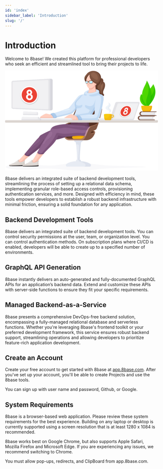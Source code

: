 ```yaml
---
id: 'index'
sidebar_label: 'Introduction'
slug: '/'
---
```

# Introduction

Welcome to 8base! We created this platform for professional developers who seek an efficient and streamlined tool to bring their projects to life.

![ ](../_images/relaxed-coder.png)

8base delivers an integrated suite of backend development tools, streamlining the process of setting up a relational data schema, implementing granular role-based access controls, provisioning authentication services, and more. Designed with efficiency in mind, these tools empower developers to establish a robust backend infrastructure with minimal friction, ensuring a solid foundation for any application.

## Backend Development Tools

8base delivers an integrated suite of backend development tools. You can control security permissions at the user, team, or organization level. You can control authentication methods. On subscription plans where CI/CD is enabled, developers will be able to create up to a specified number of environments. 

## GraphQL API Generation

8base instantly delivers an auto-generated and fully-documented GraphQL APIs for an application’s backend data. Extend and customize these APIs with server-side functions to ensure they fit your specific requirements.

## Managed Backend-as-a-Service 

8base presents a comprehensive DevOps-free backend solution, encompassing a fully-managed relational database and serverless functions. Whether you're leveraging 8base's frontend toolkit or your preferred development framework, this service ensures robust backend support, streamlining operations and allowing developers to prioritize feature-rich application development.

## Create an Account

Create your free account to get started with 8base at [app.8base.com](https://app.8base.com). After you've set up your account, you'll be able to create Projects and use the 8base tools.

You can sign up with user name and password, Github, or Google.


## System Requirements

8base is a browser-based web application. Please review these system requirements for the best experience. Building on any laptop or desktop is currently supported using a screen resolution that is at least 1280 x 1084 is recommended.

8base works best on Google Chrome, but also supports Apple Safari, Mozilla Firefox and Microsoft Edge. If you are experiencing any issues, we recommend switching to Chrome.

You must allow pop-ups, redirects, and ClipBoard from app.8base.com.
